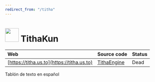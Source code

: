```yaml
---
redirect_from: "/titha"
---
```


# <img width="45px" src="https://titha.us.to/img/icon.png" style="image-rendering:pixelated"> TithaKun

|Web|Source code|Status|
|:--|:--|:--|
|[https://titha.us.to](https://titha.us.to)|[TithaEngine](https://github.com/beikvar/TithaEngine)|Dead|

Tablón de texto en español
